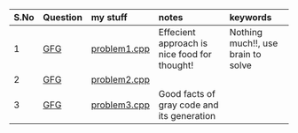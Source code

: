 |S.No | Question | my stuff | notes | keywords | 
|:---|:--|:--|:--|:--|
|1 | [GFG](https://www.geeksforgeeks.org/swap-characters-in-a-string/) | [problem1.cpp](problem1.cpp) | Effecient approach is nice food for thought! | Nothing much!!, use brain to solve |
| 2 | [GFG](https://www.geeksforgeeks.org/find-ith-index-character-in-a-binary-string-obtained-after-n-iterations-set-2/) | [problem2.cpp](problem2.cpp) | |
| 3 | [GFG](https://www.geeksforgeeks.org/generate-n-bit-gray-codes/) |  [problem3.cpp](problem3.cpp) | Good facts of gray code and its generation | |
